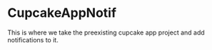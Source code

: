 # CupcakeAppNotif
This is where we take the preexisting cupcake app project and add notifications to it.
